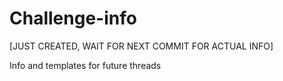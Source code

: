 Challenge-info
==============
[JUST CREATED, WAIT FOR NEXT COMMIT FOR ACTUAL INFO]

Info and templates for future threads
